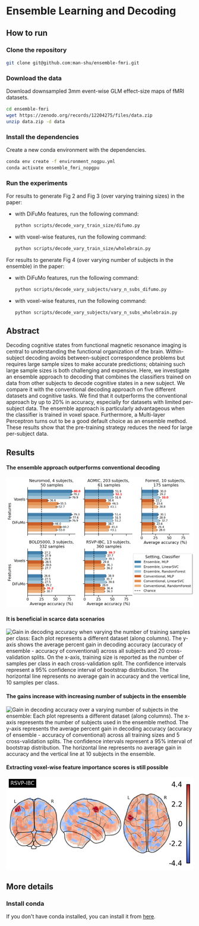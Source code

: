 # Ensemble Learning and Decoding

## How to run

### Clone the repository

```bash
git clone git@github.com:man-shu/ensemble-fmri.git
```

### Download the data

Download downsampled 3mm event-wise GLM effect-size maps of fMRI datasets.

```bash
cd ensemble-fmri
wget https://zenodo.org/records/12204275/files/data.zip
unzip data.zip -d data
```

### Install the dependencies

Create a new conda environment with the dependencies.

```bash
conda env create -f environment_nogpu.yml
conda activate ensemble_fmri_nopgpu
```

### Run the experiments

For results to generate Fig 2 and Fig 3 (over varying training sizes) in the paper:

* with DiFuMo features, run the following command:

    ```bash
    python scripts/decode_vary_train_size/difumo.py
    ```

* with voxel-wise features, run the following command:

    ```bash
    python scripts/decode_vary_train_size/wholebrain.py
    ```

For results to generate Fig 4 (over varying number of subjects in the ensemble) in the paper:

* with DiFuMo features, run the following command:

    ```bash
    python scripts/decode_vary_subjects/vary_n_subs_difumo.py
    ```

* with voxel-wise features, run the following command:

    ```bash
    python scripts/decode_vary_subjects/vary_n_subs_wholebrain.py
    ```


## Abstract

Decoding cognitive states from functional magnetic resonance imaging is central to understanding the functional organization of the brain. Within-subject decoding avoids between-subject correspondence problems but requires large sample sizes to make accurate predictions; obtaining such large sample sizes is both challenging and expensive. Here, we investigate an ensemble approach to decoding that combines the classifiers trained on data from other subjects to decode cognitive states in a new subject. We compare it with the conventional decoding approach on five different datasets and cognitive tasks. We find that it outperforms the conventional approach by up to 20\% in accuracy, especially for datasets with limited per-subject data. The ensemble approach is particularly advantageous when the classifier is trained in voxel space. Furthermore, a Multi-layer Perceptron turns out to be a good default choice as an ensemble method. These results show that the pre-training strategy reduces the need for large per-subject data.


## Results

#### The ensemble approach outperforms conventional decoding
![Average decoding accuracy: Each plot represents a different dataset (along columns). The average decoding accuracy is plotted along the x-axis. The averages are across all training sizes, subjects and 20 cross-validation splits. The error bars represent a 95\% confidence interval of the bootstrap distribution. The horizontal line represents the chance level of accuracy.](plots/bench_balanced_accuracy.png "Average decoding accuracy")

#### It is beneficial in scarce data scenarios
![Gain in decoding accuracy when varying the number of training samples per class: Each plot represents a different dataset (along columns). The y-axis shows the average percent gain in decoding accuracy (accuracy of ensemble - accuracy of conventional) across all subjects and 20 cross-validation splits. On the x-axis, training size is reported as the number of samples per class in each cross-validation split. The confidence intervals represent a 95% confidence interval of bootstrap distribution. The horizontal line represents no average gain in accuracy and the vertical line, 10 samples per class.](plots/gains_v_samples_per_class_balanced_accuracy.png "Gain in decoding accuracy when varying the number of training samples per class")

#### The gains increase with increasing number of subjects in the ensemble
![Gain in decoding accuracy over a varying number of subjects in the ensemble: Each plot represents a different dataset (along columns). The x-axis represents the number of subjects used in the ensemble method. The y-axis represents the average percent gain in decoding accuracy (accuracy of ensemble - accuracy of conventional) across all training sizes and 5 cross-validation splits. The confidence intervals represent a 95% interval of bootstrap distribution. The horizontal line represents no average gain in accuracy and the vertical line at 10 subjects in the ensemble.](plots/varysubs_vs_gain.png "Gain in decoding accuracy over a varying number of subjects in the ensemble")

#### Extracting voxel-wise feature importance scores is still possible
![](plots/supp/rsvp_difumo_RandomForest_sub-04_featimp_voxels_z_glass.png "Broca's area is important for decoding conditions in the RSVP language task")


## More details

### Install conda

If you don't have conda installed, you can install it from [here](https://docs.conda.io/en/latest/miniconda.html).